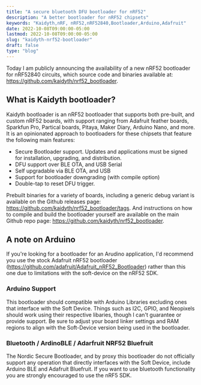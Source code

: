 ```yaml
---
title: "A secure bluetooth DFU bootloader for nRF52"
description: "A better bootloader for nRF52 chipsets"
keywords: "Kaidyth,nRF, nRF52,nRF52840,Bootloader,Arduino,Adafruit"
date: 2022-10-08T09:00:00-05:00
lastmod: 2022-10-08T09:00:00-05:00
slug: "kaidyth-nrf52-bootloader"
draft: false
type: "blog"
---
```


Today I am publicly announcing the availability of a new nRF52 bootloader for nRF52840 circuits, which source code and binaries available at: https://github.com/kaidyth/nrf52_bootloader.

<!--more-->

## What is Kaidyth bootloader?

Kaidyth bootloader is an nRF52 bootloader that supports both pre-built, and custom nRF52 boards, with support ranging from Adafruit feather boards, Sparkfun Pro, Partical boards, Pitaya, Maker Diary, Arduino Nano, and more. It is an opinionated approach to bootloaders for these chipsets that feature the following main features:

- Secure Bootloader support. Updates and applications must be signed for installation, upgrading, and distribution.
- DFU support over BLE OTA, and USB Serial
- Self upgradable via BLE OTA, and USB
- Support for bootloader downgrading (with compile option)
- Double-tap to reset DFU trigger.

Prebuilt binaries for a variety of boards, including a generic debug variant is available on the Github releases page: https://github.com/kaidyth/nrf52_bootloader/tags. And instructions on how to compile and build the bootloader yourself are available on the main Github repo page: https://github.com/kaidyth/nrf52_bootloader.

## A note on Arduino

If you're looking for a bootloader for an Arudino application, I'd recommend you use the stock Adafruit nRF52 bootloader (https://github.com/adafruit/Adafruit_nRF52_Bootloader) rather than this one due to limitations with the soft-device on the nRF52 SDK.

### Arduino Support

This bootloader should compatible with Arduino Libraries excluding ones that interface with the Soft Device. Things such as I2C, GPIO, and Neopixels should work using their respective libaries, though I can't guarantee or provide support. Be sure to adjust your board linker settings and RAM regions to align with the Soft-Device version being used in the bootloader.

### Bluetooth / ArdinoBLE / Adarfruit NRF52 Bluefruit

The Nordic Secure Bootloader, and by proxy this bootloader do not officially support any operation that directly interfaces with the Soft Device, include Arduino BLE and Adafruit Bluefruit. If you want to use bluetooth functionality you are strongly encouraged to use the nRF5 SDK.